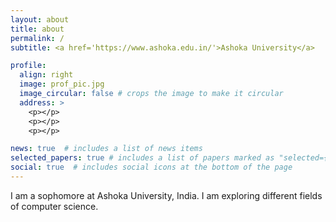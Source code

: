 ```yaml
---
layout: about
title: about
permalink: /
subtitle: <a href='https://www.ashoka.edu.in/'>Ashoka University</a>

profile:
  align: right
  image: prof_pic.jpg
  image_circular: false # crops the image to make it circular
  address: >
    <p></p>
    <p></p>
    <p></p>

news: true  # includes a list of news items
selected_papers: true # includes a list of papers marked as "selected={true}"
social: true  # includes social icons at the bottom of the page
---
```


I am a sophomore at Ashoka University, India. I am exploring different fields of computer science.